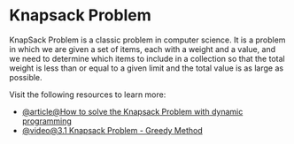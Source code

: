 # Knapsack Problem

KnapSack Problem is a classic problem in computer science. It is a problem in which we are given a set of items, each with a weight and a value, and we need to determine which items to include in a collection so that the total weight is less than or equal to a given limit and the total value is as large as possible.

Visit the following resources to learn more:

- [@article@How to solve the Knapsack Problem with dynamic programming](https://medium.com/@fabianterh/how-to-solve-the-knapsack-problem-with-dynamic-programming-eb88c706d3cf)
- [@video@3.1 Knapsack Problem - Greedy Method](https://www.youtube.com/watch?v=oTTzNMHM05I)